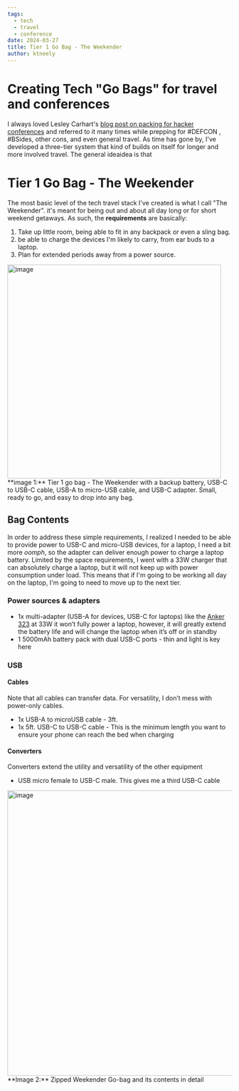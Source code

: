 ```yaml
---
tags:
  - tech
  - travel
  - conference
date: 2024-03-27
title: Tier 1 Go Bag - The Weekender
author: ktneely
---
```

# Creating Tech "Go Bags" for travel and conferences

I always loved Lesley Carhart's [blog post on packing for hacker conferences](https://tisiphone.net/2017/04/28/whats-in-my-hacking-con-bag/) and referred to it many times while prepping for #DEFCON , #BSides, other cons, and even general travel.  As time has gone by, I've developed a three-tier system that kind of builds on itself for longer and more involved travel.  The general ideaidea is that

# Tier 1 Go Bag - The Weekender
 
The most basic level of the tech travel stack I've created is what I call "The Weekender".  it's meant for being out and about all day long or for short weekend getaways.  As such, the **requirements** are basically:
1. Take up little room, being able to fit in any backpack or even a sling bag.
2. be able to charge the devices I'm likely to carry, from ear buds to a laptop.
3. Plan for extended periods away from a power source.

<img src="https://pixel.infosec.exchange/storage/m/_v2/540237025755407403/062ac74bd-fb82c6/ae7jd5nwgaQi/WpFmxPWk8IwRW3i16yhHVb5frmToFYP4VisYdkFn.jpg" alt="image" style="width:480px;height:auto;">
**image 1:** Tier 1 go bag - The Weekender with a backup battery, USB-C to USB-C cable, USB-A to micro-USB cable, and USB-C adapter.  Small, ready to go, and easy to drop into any bag.

## Bag Contents

In order to address these simple requirements, I realized I needed to be able to provide power to USB-C and micro-USB devices, for a laptop, I need a bit more *oomph*, so the adapter can deliver enough power to charge a laptop battery.  Limited by the space requirements, I went with a 33W charger that can absolutely charge a laptop, but it will not keep up with power consumption under load.  This means that if I'm going to be working all day on the laptop, I'm going to need to move up to the next tier. 

### Power sources & adapters

- 1x multi-adapter (USB-A for devices, USB-C for laptops) like the [Anker 323](https://www.anker.com/products/a2331?variant=42282830725270) at 33W it won’t fully power a laptop, however, it will greatly extend the battery life and will change the laptop when it’s off or in standby
- 1 5000mAh battery pack with dual USB-C ports - thin and light is key here

### USB

#### Cables
Note that all cables can transfer data.  For versatility, I don’t mess with power-only cables.
- 1x USB-A to microUSB cable - 3ft.
- 1x 5ft. USB-C to USB-C cable - This is the minimum length you want to ensure your phone can reach the bed when charging

#### Converters
Converters extend the utility and versatility of the other equipment
- USB micro female to USB-C male.  This gives me a third USB-C cable


<img src="https://pixel.infosec.exchange/storage/m/_v2/540237025755407403/062ac74bd-fb82c6/L8F0wgK3TJpv/icuPwzvpqxg9lxP0lnCqSv2uNRLIlxxA8YbwO2gy.jpg" alt="image" style="width:640px;height:auto;">
**Image 2:** Zipped Weekender Go-bag and its contents in detail